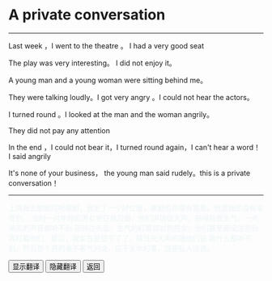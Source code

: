 # A private conversation 

------

Last week ，I went to the theatre 。 I had a very good seat

The play was very interesting。 I did not enjoy it。

A young man and a young woman were sitting behind me。

They were talking loudly。I got very angry 。I could not hear the actors。

I turned round 。I looked at the man and  the woman angrily。

They did not pay any attention

In the end ，I could not bear it，I turned round again，I can't hear a word！ I said angrily

It's none of your business， the young man said rudely。this is a private conversation！





------

<div >
    <p id='a' style="color:lightblue;opacity:0.2">
        上周我去歌剧院听歌剧，我定了一个好位置，歌剧也非常有意思。但是我却没有享受到。
        当时一对年轻的男女坐在我后面，他们讲话很大声，搞得我很生气，一点演员的声音都听不到
        我转过头去，生气的盯着那对狗男女，他们甚至都没注意到我盯着他们。最后，我实在是受不了了，转过头大声的跟他们说 我什么都听不到。然后那个男的毫不客气的说，这不关你的事，这是私人谈话。
    </p>
    <button onclick="document.getElementById('a').style.opacity=1">显示翻译</button>
    <button onclick="document.getElementById('a').style.opacity=0">隐藏翻译</button>
    <button onclick="javascript:window.history.go(-1)">返回</button>
</div>



